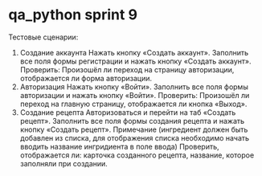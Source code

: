 # qa_python sprint 9 
Тестовые сценарии:
1. Создание аккаунта
Нажать кнопку «Создать аккаунт».
Заполнить все поля формы регистрации и нажать кнопку «Создать аккаунт».
Проверить:
Произошёл ли переход на страницу авторизации,
отображается ли форма авторизации.
2. Авторизация
Нажать кнопку «Войти».
Заполнить все поля формы авторизации и нажать кнопку «Войти».
Проверить:
Произошёл ли переход на главную страницу,
отображается ли кнопка «Выход».
3. Создание рецепта
Авторизоваться и перейти на таб «Создать рецепт».
Заполнить все поля формы создания рецепта и нажать кнопку «Создать рецепт».
Примечание (ингредиент должен быть добавлен из списка, для отображения списка необходимо начать вводить название ингридиента в поле ввода)
Проверить, отображается ли:
карточка созданного рецепта,
название, которое заполняли при создании.
